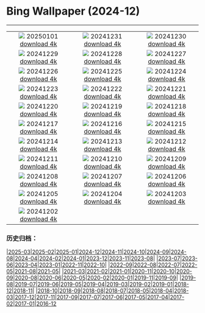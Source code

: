# Bing Wallpaper (2024-12)
**************
| | | |
| :----: | :----: | :----: |
| ![](https://www.bing.com/th?id=OHR.PolarBearSwim_ES-ES4132318898_1920x1080.jpg) 20250101 [download 4k](https://www.bing.com/th?id=OHR.PolarBearSwim_ES-ES4132318898_UHD.jpg) | ![](https://www.bing.com/th?id=OHR.NewYearSpain24_ES-ES3801149904_1920x1080.jpg) 20241231 [download 4k](https://www.bing.com/th?id=OHR.NewYearSpain24_ES-ES3801149904_UHD.jpg) | ![](https://www.bing.com/th?id=OHR.MountFieldNP_ES-ES3508020804_1920x1080.jpg) 20241230 [download 4k](https://www.bing.com/th?id=OHR.MountFieldNP_ES-ES3508020804_UHD.jpg) |
| ![](https://www.bing.com/th?id=OHR.BorobudurBells_ES-ES2132252212_1920x1080.jpg) 20241229 [download 4k](https://www.bing.com/th?id=OHR.BorobudurBells_ES-ES2132252212_UHD.jpg) | ![](https://www.bing.com/th?id=OHR.CoralTurtle_ES-ES1601437701_1920x1080.jpg) 20241228 [download 4k](https://www.bing.com/th?id=OHR.CoralTurtle_ES-ES1601437701_UHD.jpg) | ![](https://www.bing.com/th?id=OHR.LakeBledSnow_ES-ES1245773741_1920x1080.jpg) 20241227 [download 4k](https://www.bing.com/th?id=OHR.LakeBledSnow_ES-ES1245773741_UHD.jpg) |
| ![](https://www.bing.com/th?id=OHR.SaintStephensDay_ES-ES9179048163_1920x1080.jpg) 20241226 [download 4k](https://www.bing.com/th?id=OHR.SaintStephensDay_ES-ES9179048163_UHD.jpg) | ![](https://www.bing.com/th?id=OHR.ReindeerTrio_ES-ES2505457663_1920x1080.jpg) 20241225 [download 4k](https://www.bing.com/th?id=OHR.ReindeerTrio_ES-ES2505457663_UHD.jpg) | ![](https://www.bing.com/th?id=OHR.SantaSnowglobe_ES-ES2272443187_1920x1080.jpg) 20241224 [download 4k](https://www.bing.com/th?id=OHR.SantaSnowglobe_ES-ES2272443187_UHD.jpg) |
| ![](https://www.bing.com/th?id=OHR.FestivusCranes_ES-ES2012612015_1920x1080.jpg) 20241223 [download 4k](https://www.bing.com/th?id=OHR.FestivusCranes_ES-ES2012612015_UHD.jpg) | ![](https://www.bing.com/th?id=OHR.CrystalPier_ES-ES1740304198_1920x1080.jpg) 20241222 [download 4k](https://www.bing.com/th?id=OHR.CrystalPier_ES-ES1740304198_UHD.jpg) | ![](https://www.bing.com/th?id=OHR.SolsticeHalo_ES-ES1500540396_1920x1080.jpg) 20241221 [download 4k](https://www.bing.com/th?id=OHR.SolsticeHalo_ES-ES1500540396_UHD.jpg) |
| ![](https://www.bing.com/th?id=OHR.SantaClausVillage_ES-ES1153785422_1920x1080.jpg) 20241220 [download 4k](https://www.bing.com/th?id=OHR.SantaClausVillage_ES-ES1153785422_UHD.jpg) | ![](https://www.bing.com/th?id=OHR.SibiuRomania_ES-ES0903750194_1920x1080.jpg) 20241219 [download 4k](https://www.bing.com/th?id=OHR.SibiuRomania_ES-ES0903750194_UHD.jpg) | ![](https://www.bing.com/th?id=OHR.NutcrackerBallet_ES-ES9535020384_1920x1080.jpg) 20241218 [download 4k](https://www.bing.com/th?id=OHR.NutcrackerBallet_ES-ES9535020384_UHD.jpg) |
| ![](https://www.bing.com/th?id=OHR.ReinefjordenNorway_ES-ES2052368531_1920x1080.jpg) 20241217 [download 4k](https://www.bing.com/th?id=OHR.ReinefjordenNorway_ES-ES2052368531_UHD.jpg) | ![](https://www.bing.com/th?id=OHR.SalzburgSnow_ES-ES9070747480_1920x1080.jpg) 20241216 [download 4k](https://www.bing.com/th?id=OHR.SalzburgSnow_ES-ES9070747480_UHD.jpg) | ![](https://www.bing.com/th?id=OHR.MisurinaLake_ES-ES8402822409_1920x1080.jpg) 20241215 [download 4k](https://www.bing.com/th?id=OHR.MisurinaLake_ES-ES8402822409_UHD.jpg) |
| ![](https://www.bing.com/th?id=OHR.PrioroWinter_ES-ES0831913831_1920x1080.jpg) 20241214 [download 4k](https://www.bing.com/th?id=OHR.PrioroWinter_ES-ES0831913831_UHD.jpg) | ![](https://www.bing.com/th?id=OHR.ChristmasBudapest_ES-ES8138996738_1920x1080.jpg) 20241213 [download 4k](https://www.bing.com/th?id=OHR.ChristmasBudapest_ES-ES8138996738_UHD.jpg) | ![](https://www.bing.com/th?id=OHR.WildPoinsettia_ES-ES7928941818_1920x1080.jpg) 20241212 [download 4k](https://www.bing.com/th?id=OHR.WildPoinsettia_ES-ES7928941818_UHD.jpg) |
| ![](https://www.bing.com/th?id=OHR.DolomitesSky_ES-ES7667848541_1920x1080.jpg) 20241211 [download 4k](https://www.bing.com/th?id=OHR.DolomitesSky_ES-ES7667848541_UHD.jpg) | ![](https://www.bing.com/th?id=OHR.CovadongaWinter_ES-ES7227856759_1920x1080.jpg) 20241210 [download 4k](https://www.bing.com/th?id=OHR.CovadongaWinter_ES-ES7227856759_UHD.jpg) | ![](https://www.bing.com/th?id=OHR.GuanacosChile_ES-ES7160765444_1920x1080.jpg) 20241209 [download 4k](https://www.bing.com/th?id=OHR.GuanacosChile_ES-ES7160765444_UHD.jpg) |
| ![](https://www.bing.com/th?id=OHR.ReopeningNotreDame_ES-ES6883823963_1920x1080.jpg) 20241208 [download 4k](https://www.bing.com/th?id=OHR.ReopeningNotreDame_ES-ES6883823963_UHD.jpg) | ![](https://www.bing.com/th?id=OHR.ArraialdoCabo_ES-ES6181405360_1920x1080.jpg) 20241207 [download 4k](https://www.bing.com/th?id=OHR.ArraialdoCabo_ES-ES6181405360_UHD.jpg) | ![](https://www.bing.com/th?id=OHR.SpainConstitutionDay2024_ES-ES5831471578_1920x1080.jpg) 20241206 [download 4k](https://www.bing.com/th?id=OHR.SpainConstitutionDay2024_ES-ES5831471578_UHD.jpg) |
| ![](https://www.bing.com/th?id=OHR.MonoTufa_ES-ES5680037517_1920x1080.jpg) 20241205 [download 4k](https://www.bing.com/th?id=OHR.MonoTufa_ES-ES5680037517_UHD.jpg) | ![](https://www.bing.com/th?id=OHR.RhinosKenya_ES-ES5145114880_1920x1080.jpg) 20241204 [download 4k](https://www.bing.com/th?id=OHR.RhinosKenya_ES-ES5145114880_UHD.jpg) | ![](https://www.bing.com/th?id=OHR.JaipurFort_ES-ES4985021277_1920x1080.jpg) 20241203 [download 4k](https://www.bing.com/th?id=OHR.JaipurFort_ES-ES4985021277_UHD.jpg) |
| ![](https://www.bing.com/th?id=OHR.SnowMoose_ES-ES4746792183_1920x1080.jpg) 20241202 [download 4k](https://www.bing.com/th?id=OHR.SnowMoose_ES-ES4746792183_UHD.jpg) |  |  |

### 历史归档：

|[2025-03](bing/2025-03/2025-03.md)|[2025-02](bing/2025-02/2025-02.md)|[2025-01](bing/2025-01/2025-01.md)|[2024-12](bing/2024-12/2024-12.md)|[2024-11](bing/2024-11/2024-11.md)|[2024-10](bing/2024-10/2024-10.md)|[2024-09](bing/2024-09/2024-09.md)|[2024-08](bing/2024-08/2024-08.md)|[2024-04](bing/2024-04/2024-04.md)|[2024-02](bing/2024-02/2024-02.md)|[2024-01](bing/2024-01/2024-01.md)|[2023-12](bing/2023-12/2023-12.md)|[2023-11](bing/2023-11/2023-11.md)|[2023-08](bing/2023-08/2023-08.md)|
|[2023-07](bing/2023-07/2023-07.md)|[2023-06](bing/2023-06/2023-06.md)|[2023-04](bing/2023-04/2023-04.md)|[2023-01](bing/2023-01/2023-01.md)|[2022-11](bing/2022-11/2022-11.md)|[2022-10](bing/2022-10/2022-10.md)|
|[2022-09](bing/2022-09/2022-09.md)|[2022-08](bing/2022-08/2022-08.md)|[2022-07](bing/2022-07/2022-07.md)|[2022-05](bing/2022-05/2022-05.md)|[2021-08](bing/2021-08/2021-08.md)|[2021-05](bing/2021-05/2021-05.md)|
|[2021-03](bing/2021-03/2021-03.md)|[2021-02](bing/2021-02/2021-02.md)|[2021-01](bing/2021-01/2021-01.md)|[2020-11](bing/2020-11/2020-11.md)|[2020-10](bing/2020-10/2020-10.md)|[2020-09](bing/2020-09/2020-09.md)|[2020-08](bing/2020-08/2020-08.md)|[2020-06](bing/2020-06/2020-06.md)|[2020-05](bing/2020-05/2020-05.md)|[2020-02](bing/2020-02/2020-02.md)|[2020-01](bing/2020-01/2020-01.md)|[2019-11](bing/2019-11/2019-11.md)|[2019-09](bing/2019-09/2019-09.md)|
|[2019-08](bing/2019-08/2019-08.md)|[2019-07](bing/2019-07/2019-07.md)|[2019-06](bing/2019-06/2019-06.md)|[2019-05](bing/2019-05/2019-05.md)|[2019-04](bing/2019-04/2019-04.md)|[2019-03](bing/2019-03/2019-03.md)|[2019-02](bing/2019-02/2019-02.md)|[2019-01](bing/2019-01/2019-01.md)|[2018-12](bing/2018-12/2018-12.md)|[2018-11](bing/2018-11/2018-11.md)|
|[2018-10](bing/2018-10/2018-10.md)|[2018-09](bing/2018-09/2018-09.md)|[2018-08](bing/2018-08/2018-08.md)|[2018-07](bing/2018-07/2018-07.md)|[2018-05](bing/2018-05/2018-05.md)|[2018-04](bing/2018-04/2018-04.md)|[2018-03](bing/2018-03/2018-03.md)|[2017-12](bing/2017-12/2017-12.md)|[2017-11](bing/2017-11/2017-11.md)|[2017-09](bing/2017-09/2017-09.md)|[2017-07](bing/2017-07/2017-07.md)|[2017-06](bing/2017-06/2017-06.md)|[2017-05](bing/2017-05/2017-05.md)|[2017-04](bing/2017-04/2017-04.md)|[2017-02](bing/2017-02/2017-02.md)|[2017-01](bing/2017-01/2017-01.md)|[2016-12](bing/2016-12/2016-12.md)